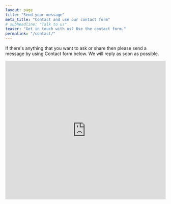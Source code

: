 ```yaml
---
layout: page
title: "Send your message"
meta_title: "Contact and use our contact form"
# subheadline: "Talk to us"
teaser: "Get in touch with us? Use the contact form."
permalink: "/contact/"
---
```


If there's anything that you want to ask or share then please send a message by using Contact form below.
We will reply as soon as possible.

<iframe height="435" title="Contact Us" allowtransparency="true"
frameborder="0" scrolling="no" style="width:100%;border:none"
src="https://fashionliteracy.wufoo.com/embed/zvtlm0717jl9rb/"> <a
href="https://fashionliteracy.wufoo.com/forms/zvtlm0717jl9rb/">Contact Us</a> </iframe>
